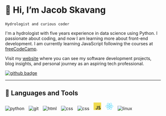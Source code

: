 # 👋 Hi, I’m Jacob Skavang

`Hydrologist and curious coder`

I'm a hydrologist with five years experience in data science using Python. I passionate about coding, and now I am learning more about front-end development. I am currently learning JavaScript following the courses at [freeCodeCamp](https://www.freecodecamp.org/).

Visit my [website](https://jaqska.github.io/portfolio/) where you can see my software development projects, blog insights, and personal journey as an aspiring tech professional.


<p align="left">
  <a href="https://github.com/jaqska">
    <img src="https://img.shields.io/badge/github-%23181717.svg?&style=for-the-badge&logo=github&logoColor=white" alt="github badge">
  </a>
</p>

___

## 🔨 Languages and Tools

<img alt="python" width=25px style="padding-right:10px;" src="https://cdn.jsdelivr.net/gh/devicons/devicon/icons/python/python-original.svg"/>
<img alt="git" width=25px style="padding-right:10px;" src="https://cdn.jsdelivr.net/gh/devicons/devicon/icons/git/git-original.svg"/>
<img alt="html" width=25px style="padding-right:10px;" src="https://cdn.jsdelivr.net/gh/devicons/devicon/icons/html5/html5-original.svg"/>
<img alt="css" width=25px style="padding-right:10px;" src="https://cdn.jsdelivr.net/gh/devicons/devicon/icons/css3/css3-original.svg"/>
<img alt="css" width=25px style="padding-right:10px;" src="https://cdn.jsdelivr.net/gh/devicons/devicon/icons/javascript/javascript-original.svg"/>
<img alt="javascript" width=25px style="padding-right:10px;" src="https://github.com/devicons/devicon/blob/v2.16.0/icons/javascript/javascript-original.svg"/>
<img alt="react" width=25px style="padding-right:10px;" src="https://github.com/devicons/devicon/blob/v2.16.0/icons/react/react-original.svg"/>
<img alt="linux" width=25px style="padding-right:10px;" src="https://cdn.jsdelivr.net/gh/devicons/devicon/icons/linux/linux-original.svg"/>







<!---
jaqska/jaqska is a ✨ special ✨ repository because its `README.md` (this file) appears on your GitHub profile.
You can click the Preview link to take a look at your changes.
--->
